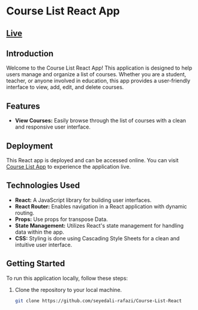 # Course List React App
##  [Live](https://course-list-react-three.vercel.app/) 
## Introduction

Welcome to the Course List React App! This application is designed to help users manage and organize a list of courses. Whether you are a student, teacher, or anyone involved in education, this app provides a user-friendly interface to view, add, edit, and delete courses.

## Features

- **View Courses:** Easily browse through the list of courses with a clean and responsive user interface.


## Deployment

This React app is deployed and can be accessed online. You can visit [Course List App](#insert-your-deployment-url-here) to experience the application live.

## Technologies Used

- **React:** A JavaScript library for building user interfaces.
- **React Router:** Enables navigation in a React application with dynamic routing.
- **Props:** Use props for transpose Data.
- **State Management:** Utilizes React's state management for handling data within the app.
- **CSS:** Styling is done using Cascading Style Sheets for a clean and intuitive user interface.

## Getting Started

To run this application locally, follow these steps:

1. Clone the repository to your local machine.
   ```bash
   git clone https://github.com/seyedali-rafazi/Course-List-React


